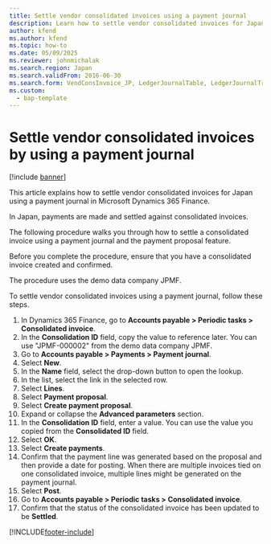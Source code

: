 ```yaml
---
title: Settle vendor consolidated invoices using a payment journal
description: Learn how to settle vendor consolidated invoices for Japan using a payment journal in Microsoft Dynamics 365 Finance.
author: kfend
ms.author: kfend
ms.topic: how-to
ms.date: 05/09/2025
ms.reviewer: johnmichalak
ms.search.region: Japan
ms.search.validFrom: 2016-06-30
ms.search.form: VendConsInvoice_JP, LedgerJournalTable, LedgerJournalTransVendPaym, VendPaymProposalEdit
ms.custom: 
  - bap-template
---
```


# Settle vendor consolidated invoices by using a payment journal

[!include [banner](../../includes/banner.md)]

This article explains how to settle vendor consolidated invoices for Japan using a payment journal in Microsoft Dynamics 365 Finance.

In Japan, payments are made and settled against consolidated invoices.

The following procedure walks you through how to settle a consolidated invoice using a payment journal and the payment proposal feature. 

Before you complete the procedure, ensure that you have a consolidated invoice created and confirmed. 

The procedure uses the demo data company JPMF.

To settle vendor consolidated invoices using a payment journal, follow these steps.

1. In Dynamics 365 Finance, go to **Accounts payable \> Periodic tasks \> Consolidated invoice**.
1. In the **Consolidation ID** field, copy the value to reference later. You can use "JPMF-000002" from the demo data company JPMF.  
1. Go to **Accounts payable \> Payments \> Payment journal**.
1. Select **New**.
1. In the **Name** field, select the drop-down button to open the lookup.
1. In the list, select the link in the selected row.
1. Select **Lines**.
1. Select **Payment proposal**.
1. Select **Create payment proposal**.
1. Expand or collapse the **Advanced parameters** section.
1. In the **Consolidation ID** field, enter a value. You can use the value you copied from the **Consolidated ID** field.  
1. Select **OK**.
1. Select **Create payments**.
1. Confirm that the payment line was generated based on the proposal and then provide a date for posting. When there are multiple invoices tied on one consolidated invoice, multiple lines might be generated on the payment journal.  
1. Select **Post**.
1. Go to **Accounts payable \> Periodic tasks \> Consolidated invoice**.
1. Confirm that the status of the consolidated invoice has been updated to be **Settled**.  



[!INCLUDE[footer-include](../../../includes/footer-banner.md)]
